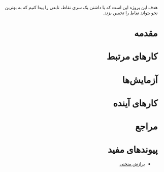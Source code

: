 <div dir=rtl>

هدف این پروژه این است که با داشتن یک سری نقاط، تابعی را پیدا کنیم که به بهترین نحو بتواند نقاط را تخمین بزند.

# مقدمه

# کارهای مرتبط

# آزمایش‌ها

# کارهای آینده

# مراجع

# پیوندهای مفید
+ [برازش منحنی](http://en.wikipedia.org/wiki/Curve_fitting)
